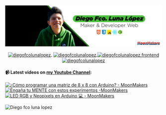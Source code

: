 ![Hi 👋, I'm Diego Fco Luna lopez, A passionate frontend developer 👨‍💻 from Hidalgo, Mexico 🇲🇽 ](./src/Banner_Github.jpeg)

<p align="center">
   <a href="https://youtube.com/moonmakers" target="blank" style='margin-right:4px'>
    <img align="center" src="https://cdn.jsdelivr.net/npm/simple-icons@3.0.1/icons/youtube.svg" alt="diegofcolunalopez" height="28px" width="28px" />
  </a>
  <a href="https://twitter.com/DiegoFr60708711" target="blank">
    <img align="center" src="https://cdn.jsdelivr.net/npm/simple-icons@3.0.1/icons/twitter.svg" alt="diegofcolunalopez" height="28px" width="28px" />
  </a>
  <a href="https://fb.com/DiegoFcoLuna" target="blank">
    <img align="center" src="https://cdn.jsdelivr.net/npm/simple-icons@3.0.1/icons/facebook.svg" alt="diegofcolunalopez.frontend" height="28px" width="28px" />
  </a>
  <a href="https://instagram.com/diegofcolunalopez" target="blank">
    <img align="center" src="https://cdn.jsdelivr.net/npm/simple-icons@3.0.1/icons/instagram.svg" alt="diegofcolunalopez" height="28px" width="28px" />
  </a>
</p>

#### 📹 Latest videos on [my Youtube Channel](https://youtube.com/moonmakers):

  <a href='https://www.youtube.com/watch?v=sifK6OhuCnI' target='_blank'>
    <img width='30%' src='https://img.youtube.com/vi/sifK6OhuCnI/mqdefault.jpg' alt='¿Cómo programar una matriz de 8 x 8 con Arduino? - MoonMakers' />
  </a>
  <a href='https://www.youtube.com/watch?v=O9pP8E_qPBY' target='_blank'>
    <img width='30%' src='https://img.youtube.com/vi/O9pP8E_qPBY/mqdefault.jpg' alt='Engaña tu MENTE con estos experimentos -MoonMakers' />
  </a>
  <a href='https://www.youtube.com/watch?v=x8ZVjgrnzSk' target='_blank'>
    <img width='30%' src='https://img.youtube.com/vi/x8ZVjgrnzSk/mqdefault.jpg' alt='LED RGB y Neopixels en Arduino 💻 - MoonMakers' />
  </a>


![Diego fco luna lopez](https://github-readme-stats.vercel.app/api?username=Diego-Luna&show_icons=true&title_color=fff&icon_color=79ff97&text_color=9f9f9f&bg_color=151515)
